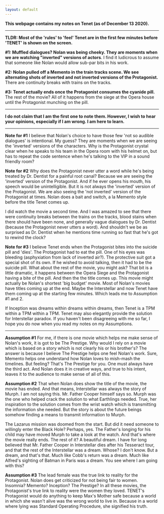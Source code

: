 ```yaml
---
layout: default
---
```


**This webpage contains my notes on Tenet (as of December 13 2020).** 

* * *

**TLDR: Most of the 'rules' to 'feel' Tenet are in the first few minutes before 'TENET' is shown on the screen.** 

**#1: Muffled dialogues? Nolan was being cheeky. They are moments when we are watching "inverted" versions of actors**. I find it ludicrous to assume that someone like Nolan would allow sub-par bits in his work. 

**#2: Nolan pulled off a Memento in the train tracks scene. We see alternating shots of inverted and not inverted versions of the Protagonist.** There are continuity breaks with trains on the tracks. 

**#3: Tenet actually ends once the Protagonist consumes the cyanide pill.** The rest of the movie? All of it happens from the siege at the Opera house until the Protagonist munching on the pill.  

* * *
__I do not claim that I am the first one to note them. However, I wish to hear your opinions, especially if I am wrong. I am here to learn.__ 

* * *

**Note for #1**
I believe that Nolan's choice to have those few 'not so audible dialogues' is intentional. My guess? They are moments when we are seeing the 'inverted' versions of the characters. Why is the Protagonist crystal clear when he speaks to his team in the Opera room with his helmet on, but has to repeat the code sentence when he's talking to the VIP in a sound friendly room?  

**Note for #2**
Why does the Protagonist never utter a word while he's being treated by Dr. Dentist for a painful root canal? Because we are seeing the 'inverted' version of the Protagonist. And if he ever opens his mouth, his speech would be unintelligible. But it is not always the 'inverted' version of the Protagonist. We are also seeing the 'not inverted' version of the Protagonist at times. Nolan does a bait and switch, a la Memento style before the title Tenet comes up. 

I did watch the movie a second time. And I was amazed to see that there were continuity breaks between the trains on the tracks, blood stains when there should have been none, and generally vague dialogues by Dr. Dentist (because the Protagonist never utters a word). And shouldn't we be as surprised as Dr. Dentist when he mentions time running so fast that he's got to rewind the clock? 

**Note for #3**
I believe Tenet ends when the Protagonist bites into the suicide pill and 'dies'. The Protagonist had to eat the pill. One of his eyes was bleeding (asphyxiation from lack of inverted air?). The protective suit got a special shot of its own. If he wished to avoid talking, then it had to be the suicide pill. What about the rest of the movie, you might ask? That bit is a little dramatic, it happens between the Opera Siege and the Protagonist having a bite of the pill. And then the the title comes up. This movie might actually be Nolan's shortest 'big budget' movie. Most of Nolan's movies have titles coming up at the end. Maybe the Interstellar and now Tenet have them coming up at the starting few minutes. Which leads me to Assumption #1 and 2. 

If Inception was dreams within dreams within dreams, then Tenet is a TPM within a TPM within a TPM. Tenet may also elegantly provide the solution for Interstellar paradox. If you haven't been disagreeing with me so far, I hope you do now when you read my notes on my Assumptions. 

* * *

__Assumption #1__ 
For me, if there is one movie which helps me make sense of Nolan's work, it is got to be The Prestige. Why would I rely on a movie which is based on a story which is not clearly his or his brother's? The answer is because I believe The Prestige helps one feel Nolan's work. Sure, Memento helps one understand how Nolan loves to mish-mash the timelines. But feeling? That's The Prestige for you. One must always have the third act. And Nolan does it in creative ways, and true to his intent, leaves it to the audience to make sense of all of this. 

__Assumption #2__
That when Nolan does show the title of the movie, the movie has ended. And that means, Interstellar was always the story of Murph. I am not saying this. Mr. Father Cooper himself says so. Murph was the one who helped crack the solution to what Earthlings needed. True, her inspiration to the solution comes from the wrist watch which is transmitting the information she needed. But the story is about the future beings somehow finding a means to transmit information to Murph. 

The Lazarus mission was doomed from the start. But did it need someone to willingly enter the Black Hole? Perhaps, yes. The Father's longing for his child may have moved Murph to take a look at the watch. And that's where the movie really ends. The rest of it? A beautiful dream. I have for long believed that Mr. Father Cooper in Interstellar dies after his Tesseract tour, and that the rest of the Interstellar was a dream. Whose? I don't know. But a dream, and that's that. Much like Cobb's return was a dream. Much like Alfred's sighting of Batman in Paris was a dream. You see where I am going with this? 

__Assumption #3__
The lead female was the true link to reality for the Protagonist. Nolan does get criticized for not being fair to women. Insomnia? Memento? Inception? The Prestige? In all these movies, the Protagonist's true link to reality were the women they loved. TENET's Protagonist would do anything to keep Max's Mother safe because a world in which she wasn't alive was the wrong world to live in. Because in a world where lying was Standard Operating Procedure, she signified his truth. 
